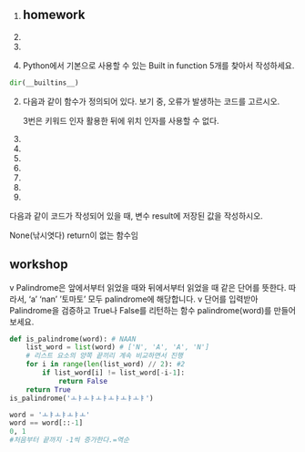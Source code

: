 1. ## homework

2. 

3. 

4. Python에서 기본으로 사용할 수 있는 Built in function 5개를 찾아서 작성하세요.

```python
dir(__builtins__)
```



2. 다음과 같이 함수가 정의되어 있다. 보기 중, 오류가 발생하는 코드를 고르시오.

   3번은 키워드 인자 활용한 뒤에 위치 인자를 사용할 수 없다.

3. 

4. 

5. 

6. 

7. 

8. 

9. 

   다음과 같이 코드가 작성되어 있을 때, 변수 result에 저장된 값을 작성하시오.

None(낚시엿다) return이 없는 함수임





## workshop



v Palindrome은 앞에서부터 읽었을 때와 뒤에서부터 읽었을 때 같은 단어를 뜻한다. 따라서, ‘a’ ‘nan’ ’토마토’ 모두 palindrome에 해당합니다.
v 단어를 입력받아 Palindrome을 검증하고 True나 False를 리턴하는 함수 palindrome(word)를 만들어보세요.



```python
def is_palindrome(word): # NAAN
    list_word = list(word) # ['N', 'A', 'A', 'N']
    # 리스트 요소의 양쪽 끝끼리 계속 비교하면서 진행
    for i in range(len(list_word) // 2): #2
        if list_word[i] != list_word[-i-1]:
            return False
    return True
is_palindrome('ㅗㅑㅗㅑㅗㅑㅗㅑㅗㅑㅗㅑ')
```



```python
word = 'ㅗㅑㅗㅑㅗㅑㅗ'
word == word[::-1]
0, 1
#처음부터 끝까지 -1씩 증가한다.=역순
```







